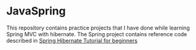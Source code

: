 # JavaSpring
This repository contains practice projects that I have done while learning Spring MVC with hibernate.
The Spring project contains reference code described in <a href="https://www.udemy.com/spring-hibernate-tutorial/">Spring Hibernate Tutorial for beginners</a>
